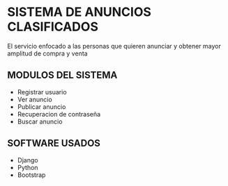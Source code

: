 # SISTEMA DE ANUNCIOS CLASIFICADOS

El servicio enfocado a las personas que quieren anunciar y obtener mayor amplitud de compra y venta

## MODULOS DEL SISTEMA

- Registrar usuario
- Ver anuncio
- Publicar anuncio
- Recuperacion de contraseña
- Buscar anuncio

## SOFTWARE USADOS

- Django
- Python
- Bootstrap

